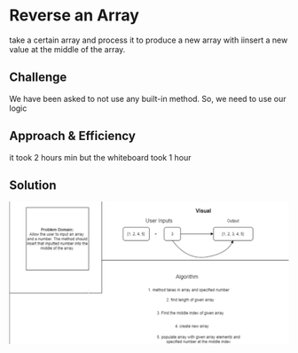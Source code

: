 # Reverse an Array
<!-- Short summary or background information -->
take a certain array and process it to produce a new array with iinsert a new value at the middle of the array.

## Challenge
<!-- Description of the challenge -->
We have been asked to not use any built-in method. So, we need to use our logic

## Approach & Efficiency
<!-- What approach did you take? Why? What is the Big O space/time for this approach? -->
it took 2 hours min but the whiteboard took 1 hour
## Solution
<!-- Embedded whiteboard image -->
![](/assets/challenge2.png)

